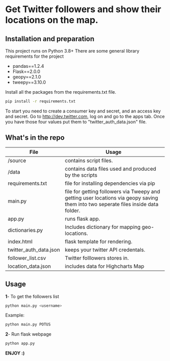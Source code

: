 # Get Twitter followers and show their locations on the map.

## Installation and preparation

This project runs on Python 3.8+ 
There are some general library requirements for the project
- pandas==1.2.4
- Flask==2.0.0
- geopy==2.1.0
- tweepy==3.10.0

Install all the packages from the requirements.txt file.
```bash
pip install -r requirements.txt
```
To start you need to create a consumer key and secret, and an access key and secret. Go to http://dev.twitter.com, log on and go to the apps tab. Once you have those four values put them to "twitter_auth_data.json" file.

## What's in the repo

| File | Usage |
| ------ | ------ |
|/source | contains script files.|
|/data | contains data files used and produced by the scripts|
|requirements.txt | file for installing dependencies via pip|
|main.py | file for getting followers via Tweepy and getting user locations via geopy saving them into two seperate files inside data folder.|
|app.py | runs flask app.|
|dictionaries.py | Includes dictionary for mapping geo-locations.|
|index.html | flask template for rendering.|
|twitter_auth_data.json | keeps your twitter API credentals.|
|follower_list.csv | Twitter folllowers stores in.|
|location_data.json | includes data for Highcharts Map|

## Usage
**1**- To get the followers list
```bash
python main.py <username>
```
Example: 
```bash
python main.py POTUS
```
**2**- Run flask webpage
```bash
python app.py
```
**ENJOY :)**
